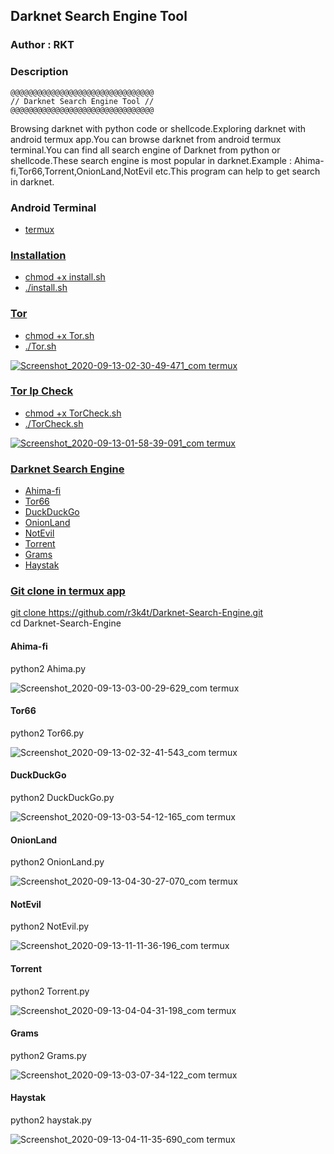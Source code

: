 <h2>Darknet Search Engine Tool</h2>

### Author : RKT ###

### Description ###

   
    @@@@@@@@@@@@@@@@@@@@@@@@@@@@@@@@
    // Darknet Search Engine Tool //
    @@@@@@@@@@@@@@@@@@@@@@@@@@@@@@@@


Browsing darknet with python code or shellcode.Exploring darknet with android termux app.You can browse darknet from android termux terminal.You can find all search engine of Darknet from python or shellcode.These search engine is most popular in darknet.Example : Ahima-fi,Tor66,Torrent,OnionLand,NotEvil etc.This program can help to get search in darknet.

### Android Terminal ###

<ul>
<li><a href="https://termux.com">termux</li>
</ul>

### Installation ###

<ul>
<li>chmod +x install.sh</li>
<li>./install.sh</li>
</ul>

### Tor ###

<ul>
<li>chmod +x Tor.sh</li>
<li>./Tor.sh</li>
</ul>

![Screenshot_2020-09-13-02-30-49-471_com termux](https://user-images.githubusercontent.com/69615463/93010502-13e3ce80-f5af-11ea-8cdb-a6907b15444b.jpg)

### Tor Ip Check ###

<ul>
<li>chmod +x TorCheck.sh</li>
<li>./TorCheck.sh</li>
</ul>

![Screenshot_2020-09-13-01-58-39-091_com termux](https://user-images.githubusercontent.com/69615463/93010545-b439f300-f5af-11ea-80fc-4067926ab794.jpg)


### Darknet Search Engine ###

<ul>
<li>Ahima-fi</li>
<li>Tor66</li>
<li>DuckDuckGo</li>
<li>OnionLand</li>
<li>NotEvil</li>
<li>Torrent</li>
<li>Grams</li>
<li>Haystak</li>
</ul>

### Git clone in termux app ###

git clone https://github.com/r3k4t/Darknet-Search-Engine.git
<br>
cd Darknet-Search-Engine
<br>

<h4>Ahima-fi</h4>

python2 Ahima.py

![Screenshot_2020-09-13-03-00-29-629_com termux](https://user-images.githubusercontent.com/69615463/93010745-8e155280-f5b1-11ea-9ae0-927b5f5da78d.jpg)

<h4>Tor66</h4>

python2 Tor66.py

![Screenshot_2020-09-13-02-32-41-543_com termux](https://user-images.githubusercontent.com/69615463/93010570-e8adaf00-f5af-11ea-8773-37b181022f10.jpg)

<h4>DuckDuckGo</h4>

python2 DuckDuckGo.py

![Screenshot_2020-09-13-03-54-12-165_com termux](https://user-images.githubusercontent.com/69615463/93010639-8903d380-f5b0-11ea-9416-f17491dc26c6.jpg)

<h4>OnionLand</h4>

python2 OnionLand.py

![Screenshot_2020-09-13-04-30-27-070_com termux](https://user-images.githubusercontent.com/69615463/93010685-f0ba1e80-f5b0-11ea-86d2-d11f5a0f37ee.jpg)

<h4>NotEvil</h4>

python2 NotEvil.py

![Screenshot_2020-09-13-11-11-36-196_com termux](https://user-images.githubusercontent.com/69615463/93010801-0aa83100-f5b2-11ea-8f9f-65d2f1c03120.jpg)

<h4>Torrent</h4>

python2 Torrent.py

![Screenshot_2020-09-13-04-04-31-198_com termux](https://user-images.githubusercontent.com/69615463/93010717-3d9df500-f5b1-11ea-9e4e-40e40d0f396b.jpg)

<h4>Grams</h4>

python2 Grams.py

![Screenshot_2020-09-13-03-07-34-122_com termux](https://user-images.githubusercontent.com/69615463/93010612-44783800-f5b0-11ea-9a6b-c0fdd0cfe8cf.jpg)

<h4>Haystak</h4>

python2 haystak.py

![Screenshot_2020-09-13-04-11-35-690_com termux](https://user-images.githubusercontent.com/69615463/93010661-bb153580-f5b0-11ea-9100-ca380c3cea2e.jpg)

